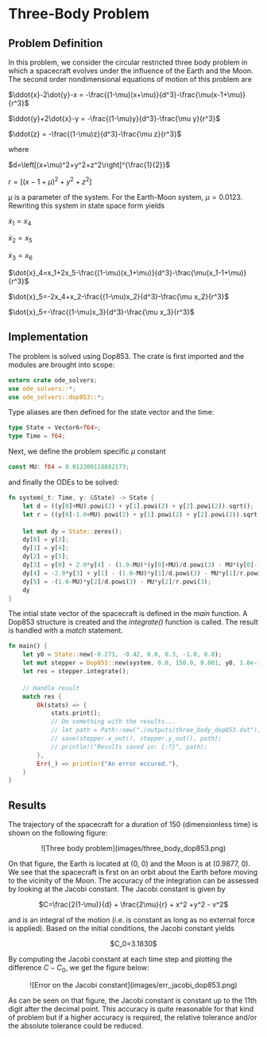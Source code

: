 # Three-Body Problem

## Problem Definition

In this problem, we consider the circular restricted three body problem in which a spacecraft evolves under the influence of the Earth and the Moon. The second order nondimensional equations of motion of this problem are

$\ddot{x}-2\dot{y}-x = -\frac{(1-\mu)(x+\mu)}{d^3}-\frac{\mu(x-1+\mu)}{r^3}$

$\ddot{y}+2\dot{x}-y = -\frac{(1-\mu)y}{d^3}-\frac{\mu y}{r^3}$

$\ddot{z} = -\frac{(1-\mu)z}{d^3}-\frac{\mu z}{r^3}$

where

$d=\left[(x+\mu)^2+y^2+z^2\right]^{\frac{1}{2}}$

$r=\left[(x-1+\mu)^2+y^2+z^2\right]$

$\mu$ is a parameter of the system. For the Earth-Moon system, $\mu=0.0123$. Rewriting this system in state space form yields

$\dot{x}_1=x_4$

$\dot{x}_2=x_5$

$\dot{x}_3=x_6$

$\dot{x}_4=x_1+2x_5-\frac{(1-\mu)(x_1+\mu)}{d^3}-\frac{\mu(x_1-1+\mu)}{r^3}$

$\dot{x}_5=-2x_4+x_2-\frac{(1-\mu)x_2}{d^3}-\frac{\mu x_2}{r^3}$

$\dot{x}_5=-\frac{(1-\mu)x_3}{d^3}-\frac{\mu x_3}{r^3}$



## Implementation

The problem is solved using Dop853. The crate is first imported and the modules are brought into scope:

```Rust
extern crate ode_solvers;
use ode_solvers::*;
use ode_solvers::dop853::*;
```

Type aliases are then defined for the state vector and the time:

```Rust
type State = Vector6<f64>;
type Time = f64;
```

Next, we define the problem specific $\mu$ constant

```Rust
const MU: f64 = 0.012300118882173;
```

and finally the ODEs to be solved:

```Rust
fn system(_t: Time, y: &State) -> State {
    let d = ((y[0]+MU).powi(2) + y[1].powi(2) + y[2].powi(2)).sqrt();
    let r = ((y[0]-1.0+MU).powi(2) + y[1].powi(2) + y[2].powi(2)).sqrt();

    let mut dy = State::zeros();
    dy[0] = y[3];
    dy[1] = y[4];
    dy[2] = y[5];
    dy[3] = y[0] + 2.0*y[4] - (1.0-MU)*(y[0]+MU)/d.powi(3) - MU*(y[0]-1.0+MU)/r.powi(3);
    dy[4] = -2.0*y[3] + y[1] - (1.0-MU)*y[1]/d.powi(3) - MU*y[1]/r.powi(3);
    dy[5] = -(1.0-MU)*y[2]/d.powi(3) - MU*y[2]/r.powi(3);
    dy
}
```

The intial state vector of the spacecraft is defined in the *main* function. A Dop853 structure is created and the *integrate()* function is called. The result is handled with a *match* statement.

``` Rust
fn main() {
    let y0 = State::new(-0.271, -0.42, 0.0, 0.3, -1.0, 0.0);
    let mut stepper = Dop853::new(system, 0.0, 150.0, 0.001, y0, 1.0e-14, 1.0e-14);
    let res = stepper.integrate();
    
    // Handle result
    match res {
        Ok(stats) => {
            stats.print();
            // Do something with the results...
            // let path = Path::new("./outputs/three_body_dop853.dat");
            // save(stepper.x_out(), stepper.y_out(), path);  
            // println!("Results saved in: {:?}", path);
        },
        Err(_) => println!("An error occured."),
    }
}
```



## Results

The trajectory of the spacecraft for a duration of 150 (dimensionless time) is shown on the following figure:

<center>![Three body problem](images/three_body_dop853.png)</center>

On that figure, the Earth is located at (0, 0) and the Moon is at (0.9877, 0). We see that the spacecraft is first on an orbit about the Earth before moving to the vicinity of the Moon. The accuracy of the integration can be assessed by looking at the Jacobi constant. The Jacobi constant is given by

<center>$C=\frac{2(1-\mu)}{d} + \frac{2\mu}{r} + x^2 +y^2 - v^2$</center>

and is an integral of the motion (i.e. is constant as long as no external force is applied). Based on the initial conditions, the Jacobi constant yields

 <center>$C_0=3.1830$</center>

By computing the Jacobi constant at each time step and plotting the difference $C-C_0$, we get the figure below:

<center>![Error on the Jacobi constant](images/err_jacobi_dop853.png)</center>

As can be seen on that figure, the Jacobi constant is constant up to the 11th digit after the decimal point. This accuracy is quite reasonable for that kind of problem but if a higher accuracy is required, the relative tolerance and/or the absolute tolerance could be reduced.